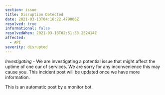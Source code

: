 ```yaml
---
section: issue
title: Disruption Detected
date: 2021-03-13T04:16:22.479006Z
resolved: true
informational: false
resolvedWhen: 2021-03-13T02:51:33.252414Z
affected:
  - API
severity: disrupted
---
```

*Investigating* - We are investigating a potential issue that might affect the uptime of one our of services. We are sorry for any inconvenience this may cause you. This incident post will be updated once we have more information.

This is an automatic post by a monitor bot.
        